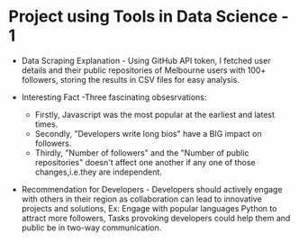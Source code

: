 # Project using Tools in Data Science - 1 

* Data Scraping Explanation - Using GitHub API token, I fetched user details and their public repositories of Melbourne users with 100+ followers, storing the results in CSV files for easy analysis.


* Interesting Fact -Three fascinating obsesrvations:
  * Firstly, Javascript was the most popular at the earliest and latest times.
  * Secondly, "Developers write long bios" have a BIG impact on followers.
  * Thirdly, "Number of followers" and the "Number of public repositories" doesn't affect one another if any one of those changes,i.e.they are independent.


* Recommendation for Developers - Developers should actively engage with others in their region as collaboration can lead to innovative projects and solutions, Ex: Engage with popular languages Python to attract more followers, Tasks provoking developers could help them and public be in two-way communication.
